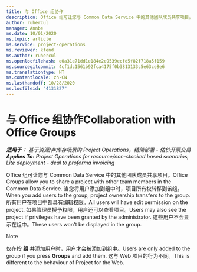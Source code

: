 ```yaml
---
title: 与 Office 组协作
description: Office 组可让您与 Common Data Service 中的其他团队成员共享项目。
author: ruhercul
manager: Annbe
ms.date: 10/01/2020
ms.topic: article
ms.service: project-operations
ms.reviewer: kfend
ms.author: ruhercul
ms.openlocfilehash: e0a31e71dd1e184e2e9539ecfd5f82f718a5f159
ms.sourcegitcommit: 4cf1dc1561b92fca4175f0b3813133c5e63ce8e6
ms.translationtype: HT
ms.contentlocale: zh-CN
ms.lasthandoff: 10/28/2020
ms.locfileid: "4131827"
---
```

# <a name="collaboration-with-office-groups"></a><span data-ttu-id="6f035-103">与 Office 组协作</span><span class="sxs-lookup"><span data-stu-id="6f035-103">Collaboration with Office Groups</span></span>

<span data-ttu-id="6f035-104">_**适用于：** 基于资源/非库存场景的 Project Operations，精简部署 - 估价开票交易_</span><span class="sxs-lookup"><span data-stu-id="6f035-104">_**Applies To:** Project Operations for resource/non-stocked based scenarios, Lite deployment - deal to proforma invoicing_</span></span>

<span data-ttu-id="6f035-105">Office 组可让您与 Common Data Service 中的其他团队成员共享项目。</span><span class="sxs-lookup"><span data-stu-id="6f035-105">Office Groups allow you to share a project with other team members in the Common Data Service.</span></span> <span data-ttu-id="6f035-106">当您将用户添加到组中时，项目所有权转移到该组。</span><span class="sxs-lookup"><span data-stu-id="6f035-106">When you add users to the group, project ownership transfers to the group.</span></span> <span data-ttu-id="6f035-107">所有用户在项目中都具有编辑权限。</span><span class="sxs-lookup"><span data-stu-id="6f035-107">All users will have edit permission on the project.</span></span> <span data-ttu-id="6f035-108">如果管理员授予权限，用户还可以查看项目。</span><span class="sxs-lookup"><span data-stu-id="6f035-108">Users may also see the project if privileges have been granted by the administrator.</span></span> <span data-ttu-id="6f035-109">这些用户不会显示在组中。</span><span class="sxs-lookup"><span data-stu-id="6f035-109">These users won't be displayed in the group.</span></span>

> [!NOTE] 
> <span data-ttu-id="6f035-110">仅在按 **组** 并添加用户时，用户才会被添加到组中。</span><span class="sxs-lookup"><span data-stu-id="6f035-110">Users are only added to the group if you press **Groups** and add them.</span></span> <span data-ttu-id="6f035-111">这与 Web 项目的行为不同。</span><span class="sxs-lookup"><span data-stu-id="6f035-111">This is different to the behaviour of Project for the Web.</span></span> 

